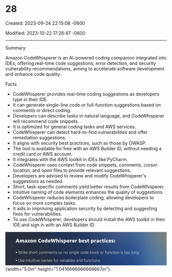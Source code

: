 # 28

Created: 2023-09-24 22:15:08 -0600

Modified: 2023-10-22 17:26:47 -0600

---

Summary

Amazon CodeWhisperer is an AI-powered coding companion integrated into IDEs, offering real-time code suggestions, error detection, and security vulnerability recommendations, aiming to accelerate software development and enhance code quality.

Facts

- CodeWhisperer provides real-time coding suggestions as developers type in their IDE.
- It can generate single-line code or full-function suggestions based on comments or direct coding.
- Developers can describe tasks in natural language, and CodeWhisperer will recommend code snippets.
- It is optimized for general coding tasks and AWS services.
- CodeWhisperer can detect hard-to-find vulnerabilities and offer remediation suggestions.
- It aligns with security best practices, such as those by OWASP.
- The tool is available for free with an AWS Builder ID, without needing a credit card or AWS account.
- It integrates with the AWS toolkit in IDEs like PyCharm.
- CodeWhisperer uses context from code snippets, comments, cursor location, and open files to provide relevant suggestions.
- Developers are advised to review and modify CodeWhisperer's suggestions as needed.
- Short, task-specific comments yield better results from CodeWhisperer.
- Intuitive naming of code elements enhances the quality of suggestions.
- CodeWhisperer reduces boilerplate coding, allowing developers to focus on more complex tasks.
- It aids in improving application security by detecting and suggesting fixes for vulnerabilities.
- To use CodeWhisperer, developers should install the AWS toolkit in their IDE and sign in with an AWS Builder ID.









![Amazon CodeWhisperer best practices: • Write short comments so no single code block or function is too long • Use intuitive names for variables and functions ](../../../media/AWS-Developing-Serverless-Solutions-on-AWS-Module-7---Lambda-28-image1.png){width="5.0in" height="1.0416666666666667in"}

